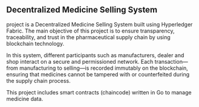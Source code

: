 ## Decentralized Medicine Selling System

project is a Decentralized Medicine Selling System built using Hyperledger Fabric. The main objective of this project is to ensure transparency, traceability, and trust in the pharmaceutical supply chain by using blockchain technology.

In this system, different participants such as manufacturers, dealer and shop interact on a secure and permissioned network. Each transaction—from manufacturing to selling—is recorded immutably on the blockchain, ensuring that medicines cannot be tampered with or counterfeited during the supply chain process.

This project includes smart contracts (chaincode) written in Go to manage medicine data.
